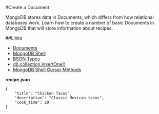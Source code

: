 #Create a Document

MongoDB stores data in Documents, which differs from how relational databases work. Learn how to create a number of basic Documents in MongoDB that will store information about recipes.


##Links
- [Documents](https://docs.mongodb.com/manual/core/document/)
- [MongoDB Shell](https://docs.mongodb.com/manual/mongo/)
- [BSON Types](https://docs.mongodb.com/manual/reference/bson-types/)
- [db.collection.insertOne()](https://docs.mongodb.com/manual/reference/method/db.collection.insertOne/)
- [MongoDB Shell Cursor Methods](https://docs.mongodb.com/manual/reference/method/db.collection.find/index.html#available-mongo-shell-cursor-methods)

**recipe.json**
```
{
    "title": "Chicken Tacos",
    "description": "Classic Mexican tacos",
    "cook_time": 20
}
```
